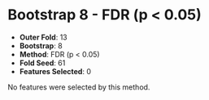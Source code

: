 # Bootstrap 8 - FDR (p < 0.05)

- **Outer Fold**: 13
- **Bootstrap**: 8
- **Method**: FDR (p < 0.05)
- **Fold Seed**: 61
- **Features Selected**: 0

No features were selected by this method.
